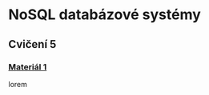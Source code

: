 # NoSQL databázové systémy

## Cvičení 5

### [Materiál 1](https://www.tutorialspoint.com/redis/index.htm)

lorem
